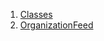 

1. [Classes](views_after_auth_screens_feed_organization_feed/views_after_auth_screens_feed_organization_feed-library.html#classes)
2. [OrganizationFeed](views_after_auth_screens_feed_organization_feed/OrganizationFeed-class.html)
